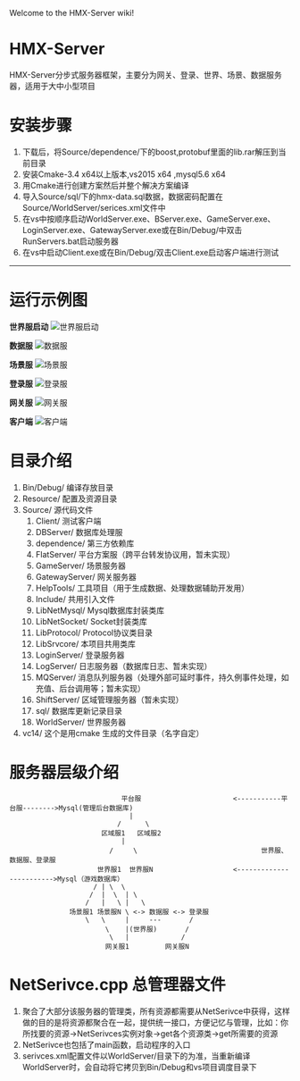 Welcome to the HMX-Server wiki!
# HMX-Server
HMX-Server分步式服务器框架，主要分为网关、登录、世界、场景、数据服务器，适用于大中小型项目

# 安装步骤
1. 下载后，将Source/dependence/下的boost,protobuf里面的lib.rar解压到当前目录
2. 安装Cmake-3.4 x64以上版本,vs2015 x64 ,mysql5.6 x64
3. 用Cmake进行创建方案然后并整个解决方案编译
4. 导入Source/sql/下的hmx-data.sql数据，数据密码配置在Source/WorldServer/serices.xml文件中
5. 在vs中按顺序启动WorldServer.exe、BServer.exe、GameServer.exe、LoginServer.exe、GatewayServer.exe或在Bin/Debug/中双击RunServers.bat启动服务器
5. 在vs中启动Client.exe或在Bin/Debug/双击Client.exe启动客户端进行测试

***
# 运行示例图

**世界服启动**
![世界服启动](https://github.com/huangzuduan/HMX-Server/blob/master/Pics/ws.png?raw=true)

**数据服**
![数据服](https://github.com/huangzuduan/HMX-Server/blob/master/Pics/dp.png?raw=true)

**场景服**
![场景服](https://github.com/huangzuduan/HMX-Server/blob/master/Pics/ss.png?raw=true)

**登录服**
![登录服](https://github.com/huangzuduan/HMX-Server/blob/master/Pics/ls.png?raw=true)

**网关服**
![网关服](https://github.com/huangzuduan/HMX-Server/blob/master/Pics/fep.png?raw=true)

**客户端**
![客户端](https://github.com/huangzuduan/HMX-Server/blob/master/Pics/client.png?raw=true)

# 目录介绍
1. Bin/Debug/ 编译存放目录
2. Resource/ 配置及资源目录
3. Source/ 源代码文件
   1. Client/ 测试客户端
   2. DBServer/ 数据库处理服
   3. dependence/ 第三方依赖库
   4. FlatServer/ 平台方案服（跨平台转发协议用，暂未实现）
   5. GameServer/ 场景服务器
   6. GatewayServer/ 网关服务器
   7. HelpTools/ 工具项目（用于生成数据、处理数据辅助开发用）
   8. Include/ 共用引入文件
   9. LibNetMysql/ Mysql数据库封装类库
   10. LibNetSocket/ Socket封装类库
   11. LibProtocol/ Protocol协议类目录
   12. LibSrvcore/ 本项目共用类库
   13. LoginServer/ 登录服务器
   14. LogServer/ 日志服务器（数据库日志、暂未实现）
   15. MQServer/ 消息队列服务器（处理外部可延时事件，持久例事件处理，如充值、后台调用等；暂未实现）
   16. ShiftServer/ 区域管理服务器（暂未实现）
   17. sql/ 数据库更新记录目录
   18. WorldServer/ 世界服务器
4. vc14/ 这个是用cmake 生成的文件目录（名字自定）

# 服务器层级介绍
                                平台服                       <-----------平台服-------->Mysql(管理后台数据库)
                                  |
                               /      \
                           区域服1   区域服2
                                |
                             /     \                               世界服、数据服、登录服
                          世界服1  世界服N                    <------------------------>Mysql（游戏数据库）
                         / | \  \
                        /  |  \  | \
                       /   |   \ |   \
                   场景服1 场景服N \ <-> 数据服 <-> 登录服 
                       \   \     |     ---       /
                            \    |(世界服)       /
                             \   |             /
                            网关服1         网关服N

# NetSerivce.cpp 总管理器文件
1. 聚合了大部分该服务器的管理类，所有资源都需要从NetSerivce中获得，这样做的目的是将资源都聚合在一起，提供统一接口，方便记忆与管理，比如：你所找要的资源->NetSerivces实例对象->get各个资源类->get所需要的资源
2. NetSerivce也包括了main函数，启动程序的入口
3. serivces.xml配置文件以WorldServer/目录下的为准，当重新编译WorldServer时，会自动将它拷贝到Bin/Debug和vs项目调度目录下

 
